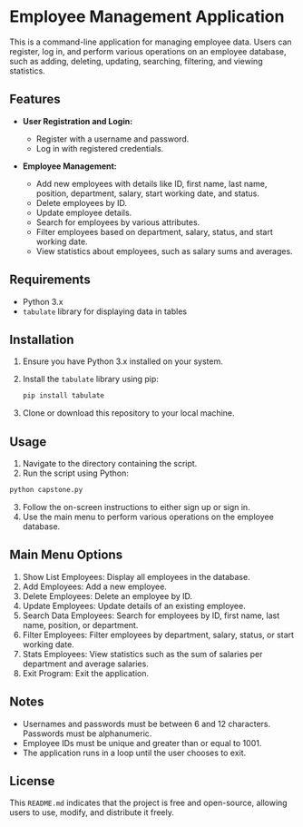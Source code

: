 # Employee Management Application

This is a command-line application for managing employee data. Users can register, log in, and perform various operations on an employee database, such as adding, deleting, updating, searching, filtering, and viewing statistics.

## Features

- **User Registration and Login:**
  - Register with a username and password.
  - Log in with registered credentials.

- **Employee Management:**
  - Add new employees with details like ID, first name, last name, position, department, salary, start working date, and status.
  - Delete employees by ID.
  - Update employee details.
  - Search for employees by various attributes.
  - Filter employees based on department, salary, status, and start working date.
  - View statistics about employees, such as salary sums and averages.

## Requirements

- Python 3.x
- `tabulate` library for displaying data in tables

## Installation

1. Ensure you have Python 3.x installed on your system.
2. Install the `tabulate` library using pip:

   ```bash
   pip install tabulate
   ```
3. Clone or download this repository to your local machine.

## Usage

1. Navigate to the directory containing the script.
2. Run the script using Python:
```bash
python capstone.py
```
3. Follow the on-screen instructions to either sign up or sign in.
4. Use the main menu to perform various operations on the employee database.

## Main Menu Options
1. Show List Employees: Display all employees in the database.
2. Add Employees: Add a new employee.
3. Delete Employees: Delete an employee by ID.
4. Update Employees: Update details of an existing employee.
5. Search Data Employees: Search for employees by ID, first name, last name, position, or department.
6. Filter Employees: Filter employees by department, salary, status, or start working date.
7. Stats Employees: View statistics such as the sum of salaries per department and average salaries.
8. Exit Program: Exit the application.

## Notes
- Usernames and passwords must be between 6 and 12 characters. Passwords must be alphanumeric.
- Employee IDs must be unique and greater than or equal to 1001.
- The application runs in a loop until the user chooses to exit.

## License
This `README.md` indicates that the project is free and open-source, allowing users to use, modify, and distribute it freely.